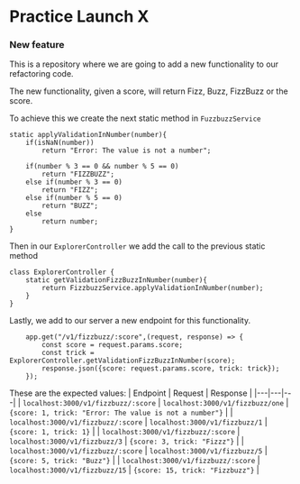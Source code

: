 # Practice Launch X

### New feature

This is a repository where we are going to add a new functionality to our refactoring code.

The new functionality, given a score, will return Fizz, Buzz, FizzBuzz or the score.

To achieve this we create the next static method in `FuzzbuzzService`

```
static applyValidationInNumber(number){
    if(isNaN(number))
        return "Error: The value is not a number";

    if(number % 3 == 0 && number % 5 == 0)
        return "FIZZBUZZ";
    else if(number % 3 == 0)
        return "FIZZ";
    else if(number % 5 == 0)
        return "BUZZ";
    else
        return number;
}
```

Then in our `ExplorerController` we add the call to the previous static method

```
class ExplorerController {
    static getValidationFizzBuzzInNumber(number){
        return FizzbuzzService.applyValidationInNumber(number);
    }
}
```

Lastly, we add to our server a new endpoint for this functionality.

```
    app.get("/v1/fizzbuzz/:score",(request, response) => {
        const score = request.params.score;
        const trick = ExplorerController.getValidationFizzBuzzInNumber(score);
        response.json({score: request.params.score, trick: trick});
    });
```

These are the expected values:
| Endpoint | Request | Response |
|---|---|---|
| `localhost:3000/v1/fizzbuzz/:score` | `localhost:3000/v1/fizzbuzz/one` | `{score: 1, trick: "Error: The value is not a number"}` |
| `localhost:3000/v1/fizzbuzz/:score` | `localhost:3000/v1/fizzbuzz/1` | `{score: 1, trick: 1}` |
| `localhost:3000/v1/fizzbuzz/:score` | `localhost:3000/v1/fizzbuzz/3` | `{score: 3, trick: "Fizzz"}` |
| `localhost:3000/v1/fizzbuzz/:score` | `localhost:3000/v1/fizzbuzz/5` | `{score: 5, trick: "Buzz"}` |
| `localhost:3000/v1/fizzbuzz/:score` | `localhost:3000/v1/fizzbuzz/15` | `{score: 15, trick: "Fizzbuzz"}` |